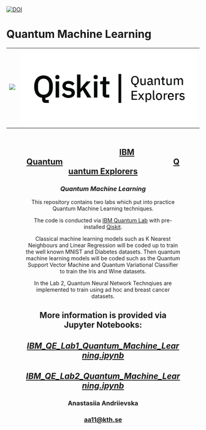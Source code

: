 [![DOI](https://zenodo.org/badge/DOI/10.5281/zenodo.7497299.svg)](https://doi.org/10.5281/zenodo.7497299)

# Quantum Machine Learning

<table>
    <tr>
      <td>
      <img src='https://newsroom.unl.edu/announce/files/file143411.jpg' width=410>
      </td>
      <td>
      <img src='https://github.com/fomalhautn/quantum_ml/blob/main/qe_logo.jpg' width=550>
      </td>
     </tr>
</table>

<div style="text-align: center; margin: 50px">

<h2 style="text-align: center;">&nbsp;&nbsp;&nbsp;&nbsp;&nbsp;&nbsp;&nbsp;&nbsp;&nbsp;&nbsp;&nbsp;&nbsp;&nbsp;&nbsp;&nbsp;&nbsp;&nbsp;&nbsp;&nbsp;&nbsp;&nbsp;&nbsp;&nbsp;&nbsp;&nbsp;<a href="https://www.ibm.com/quantum">IBM Quantum</a>&nbsp;&nbsp;&nbsp;&nbsp;&nbsp;&nbsp;&nbsp;&nbsp;&nbsp;&nbsp;&nbsp;&nbsp;&nbsp;&nbsp;&nbsp;&nbsp;&nbsp;&nbsp;&nbsp;&nbsp;&nbsp;&nbsp;&nbsp;&nbsp;&nbsp;&nbsp;&nbsp;&nbsp;&nbsp;&nbsp;&nbsp;&nbsp;&nbsp;&nbsp;&nbsp;&nbsp;&nbsp;&nbsp;&nbsp;&nbsp;&nbsp;&nbsp;&nbsp;&nbsp;&nbsp;&nbsp;&nbsp;&nbsp;&nbsp;&nbsp;&nbsp;&nbsp;&nbsp;&nbsp;&nbsp;&nbsp;&nbsp;&nbsp;<a href="https://github.com/qiskit-community/quantum-explorers/">Quantum Explorers</a></h2>

<h3><em>Quantum Machine Learning</em></h3>
<p>This repository contains two labs which put into practice Quantum Machine Learning techniques.</p>
<p>The code is conducted via <a href="https://lab.quantum-computing.ibm.com">IBM Quantum Lab</a> with pre-installed <a href="https://qiskit.org/">Qiskit</a>.</p>
<p>Classical machine learning models such as K Nearest Neighbours and Linear Regression will be coded up to train the well known MNIST and Diabetes datasets. Then quantum machine learning models will be coded such as the Quantum Support Vector Machine and Quantum Variational Classifier to train the Iris and Wine datasets.</p>
<p>In the Lab 2, Quantum Neural Network Technqiues are implemented to train using ad hoc and breast cancer datasets.</p>


<h2>More information is provided via Jupyter Notebooks:</h2>
<h2><a href="https://github.com/fomalhautn/quantum_ml/blob/main/IBM_QE_Lab1_Quantum_Machine_Learning.ipynb"><em>IBM_QE_Lab1_Quantum_Machine_Learning.ipynb</em></a></h2>
<h2><a href="https://github.com/fomalhautn/quantum_ml/blob/main/IBM_QE_Lab2_Quantum_Machine_Learning.ipynb"><em>IBM_QE_Lab2_Quantum_Machine_Learning.ipynb</em></a></h2>

<h3>Anastasiia Andriievska</h3>

<h3><a href="mailto:aa11@kth.se">aa11@kth.se</a></h3>
</div>
